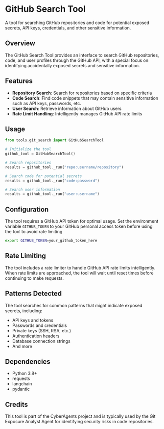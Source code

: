 # GitHub Search Tool

A tool for searching GitHub repositories and code for potential exposed secrets, API keys, credentials, and other sensitive information.

## Overview

The GitHub Search Tool provides an interface to search GitHub repositories, code, and user profiles through the GitHub API, with a special focus on identifying accidentally exposed secrets and sensitive information.

## Features

- **Repository Search**: Search for repositories based on specific criteria
- **Code Search**: Find code snippets that may contain sensitive information such as API keys, passwords, etc.
- **User Search**: Retrieve information about GitHub users
- **Rate Limit Handling**: Intelligently manages GitHub API rate limits

## Usage

```python
from tools.git_search import GitHubSearchTool

# Initialize the tool
github_tool = GitHubSearchTool()

# Search repositories
results = github_tool._run("repo:username/repository")

# Search code for potential secrets
results = github_tool._run("code:password")

# Search user information
results = github_tool._run("user:username")
```

## Configuration

The tool requires a GitHub API token for optimal usage. Set the environment variable `GITHUB_TOKEN` to your GitHub personal access token before using the tool to avoid rate limiting.

```bash
export GITHUB_TOKEN=your_github_token_here
```

## Rate Limiting

The tool includes a rate limiter to handle GitHub API rate limits intelligently. When rate limits are approached, the tool will wait until reset times before continuing to make requests.

## Patterns Detected

The tool searches for common patterns that might indicate exposed secrets, including:

- API keys and tokens
- Passwords and credentials
- Private keys (SSH, RSA, etc.)
- Authentication headers
- Database connection strings
- And more

## Dependencies

- Python 3.8+
- requests
- langchain
- pydantic

## Credits

This tool is part of the CyberAgents project and is typically used by the Git Exposure Analyst Agent for identifying security risks in code repositories. 